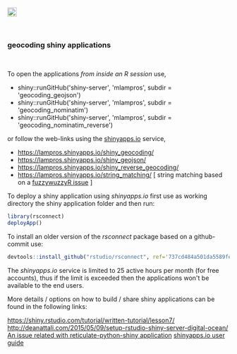 <br>

<a href="https://www.buymeacoffee.com/VY0x8snyh" target="_blank"><img src="https://www.buymeacoffee.com/assets/img/custom_images/orange_img.png" alt="Buy Me A Coffee" height="21px" ></a>

<br>


### **geocoding shiny applications**

<br>

To open the applications *from inside an R session* use,

* shiny::runGitHub('shiny-server', 'mlampros', subdir = 'geocoding_geojson')
* shiny::runGitHub('shiny-server', 'mlampros', subdir = 'geocoding_nominatim')
* shiny::runGitHub('shiny-server', 'mlampros', subdir = 'geocoding_nominatim_reverse')

or follow the web-links using the [shinyapps.io](http://www.shinyapps.io/) service,

* https://lampros.shinyapps.io/shiny_geocoding/
* https://lampros.shinyapps.io/shiny_geojson/
* https://lampros.shinyapps.io/shiny_reverse_geocoding/
* https://lampros.shinyapps.io/string_matching/  [ string matching based on a [fuzzywuzzyR issue](https://github.com/mlampros/fuzzywuzzyR/issues/4) ]

To deploy a shiny application using *shinyapps.io* first use as working directory the shiny application folder and then run:

```R
library(rsconnect)
deployApp()

```

To install an older version of the *rsconnect* package based on a github-commit use:

```R
devtools::install_github("rstudio/rsconnect", ref='737cd484a501da5589fe49ca3ee43a4b225366af')

```

The *shinyapps.io* service is limited to 25 active hours per month (for free accounts), thus if the limit is exceeded then the applications won't be available to the end users.


More details / options on how to build / share shiny applications can be found in the following links:


https://shiny.rstudio.com/tutorial/written-tutorial/lesson7/ <br>
http://deanattali.com/2015/05/09/setup-rstudio-shiny-server-digital-ocean/
[An issue related with reticulate-python-shiny application](https://community.rstudio.com/t/problem-deploying-app-using-a-virtual-env-with-reticulate-to-run-python-code-in-app-error-virtual-environment-permission-denied/25283/15)
[shinyapps.io user guide](https://docs.rstudio.com/shinyapps.io/index.html)
